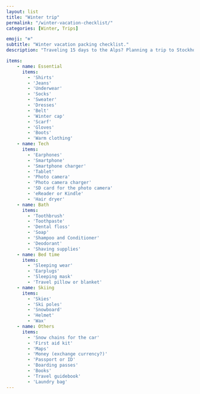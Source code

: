 ```yaml
---
layout: list
title: "Winter trip"
permalink: "/winter-vacation-checklist/"
categories: [Winter, Trips]

emoji: "❄️"
subtitle: "Winter vacation packing checklist."
description: "Traveling 15 days to the Alps? Planning a trip to Stockholm? Here you have the list of all the things you cannot forget to pack in your suitcase when you are going to be some days in the a cold place."

items:
    - name: Essential
      items:
        - 'Shirts'
        - 'Jeans'
        - 'Underwear'
        - 'Socks'
        - 'Sweater'
        - 'Dresses'
        - 'Belt'
        - 'Winter cap'
        - 'Scarf'
        - 'Gloves'
        - 'Boots'
        - 'Warm clothing'
    - name: Tech
      items:
        - 'Earphones'
        - 'Smartphone'
        - 'Smartphone charger'
        - 'Tablet'
        - 'Photo camera'
        - 'Photo camera charger'
        - 'SD card for the photo camera'
        - 'eReader or Kindle'
        - 'Hair dryer'
    - name: Bath
      items:
        - 'Toothbrush'
        - 'Toothpaste'
        - 'Dental floss'
        - 'Soap'
        - 'Shampoo and Conditioner'
        - 'Deodorant'
        - 'Shaving supplies'
    - name: Bed time
      items:
        - 'Sleeping wear'
        - 'Earplugs'
        - 'Sleeping mask'
        - 'Travel pillow or blanket'
    - name: Skiing
      items:
        - 'Skies'
        - 'Ski poles'
        - 'Snowboard'
        - 'Helmet'
        - 'Wax'
    - name: Others
      items:
        - 'Snow chains for the car'
        - 'First aid kit'
        - 'Maps'
        - 'Money (exchange currency?)'
        - 'Passport or ID'
        - 'Boarding passes'
        - 'Books'
        - 'Travel guidebook'
        - 'Laundry bag'
---
```

